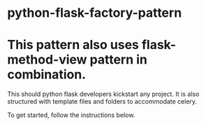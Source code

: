 # python-flask-factory-pattern
# This pattern also uses flask-method-view pattern in combination.

This should python flask developers kickstart any project. It is also structured with template files and folders to accommodate celery.

To get started, follow the instructions below.
